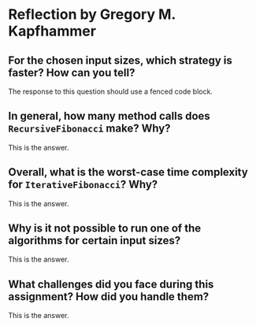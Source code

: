 # Reflection by Gregory M. Kapfhammer

## For the chosen input sizes, which strategy is faster? How can you tell?

The response to this question should use a fenced code block.

## In general, how many method calls does `RecursiveFibonacci` make? Why?

This is the answer.

## Overall, what is the worst-case time complexity for `IterativeFibonacci`? Why?

This is the answer.

## Why is it not possible to run one of the algorithms for certain input sizes?

This is the answer.

## What challenges did you face during this assignment? How did you handle them?

This is the answer.
